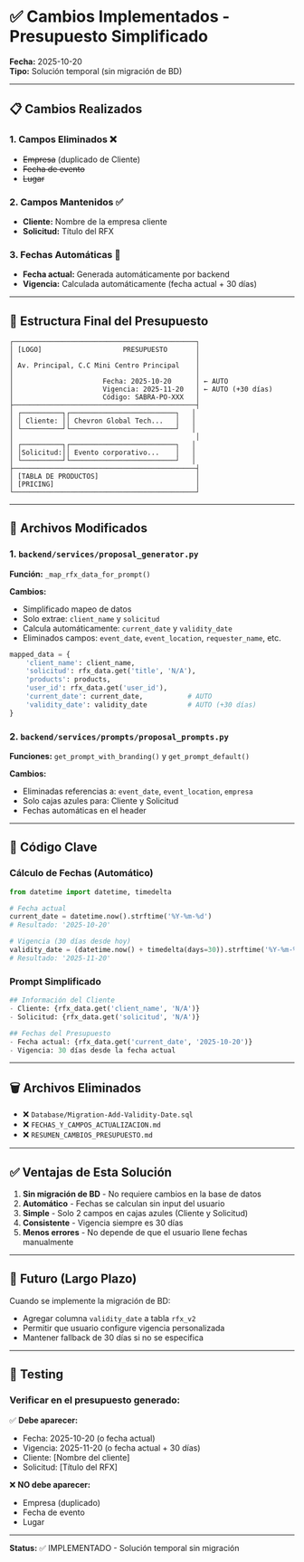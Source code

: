 # ✅ Cambios Implementados - Presupuesto Simplificado

**Fecha:** 2025-10-20  
**Tipo:** Solución temporal (sin migración de BD)

---

## 📋 Cambios Realizados

### 1. **Campos Eliminados** ❌
- ~~Empresa~~ (duplicado de Cliente)
- ~~Fecha de evento~~
- ~~Lugar~~

### 2. **Campos Mantenidos** ✅
- **Cliente:** Nombre de la empresa cliente
- **Solicitud:** Título del RFX

### 3. **Fechas Automáticas** 📅
- **Fecha actual:** Generada automáticamente por backend
- **Vigencia:** Calculada automáticamente (fecha actual + 30 días)

---

## 🎨 Estructura Final del Presupuesto

```
┌─────────────────────────────────────────────┐
│ [LOGO]                    PRESUPUESTO       │
│                                             │
│ Av. Principal, C.C Mini Centro Principal    │
│                                             │
│                      Fecha: 2025-10-20      │ ← AUTO
│                      Vigencia: 2025-11-20   │ ← AUTO (+30 días)
│                      Código: SABRA-PO-XXX   │
├─────────────────────────────────────────────┤
│ ┌──────────┐┌──────────────────────────┐   │
│ │ Cliente: ││ Chevron Global Tech...   │   │
│ └──────────┘└──────────────────────────┘   │
│                                             │
│ ┌──────────┐┌──────────────────────────┐   │
│ │Solicitud:││ Evento corporativo...    │   │
│ └──────────┘└──────────────────────────┘   │
├─────────────────────────────────────────────┤
│ [TABLA DE PRODUCTOS]                        │
│ [PRICING]                                   │
└─────────────────────────────────────────────┘
```

---

## 🔧 Archivos Modificados

### 1. `backend/services/proposal_generator.py`
**Función:** `_map_rfx_data_for_prompt()`

**Cambios:**
- Simplificado mapeo de datos
- Solo extrae: `client_name` y `solicitud`
- Calcula automáticamente: `current_date` y `validity_date`
- Eliminados campos: `event_date`, `event_location`, `requester_name`, etc.

```python
mapped_data = {
    'client_name': client_name,
    'solicitud': rfx_data.get('title', 'N/A'),
    'products': products,
    'user_id': rfx_data.get('user_id'),
    'current_date': current_date,           # AUTO
    'validity_date': validity_date          # AUTO (+30 días)
}
```

### 2. `backend/services/prompts/proposal_prompts.py`
**Funciones:** `get_prompt_with_branding()` y `get_prompt_default()`

**Cambios:**
- Eliminadas referencias a: `event_date`, `event_location`, `empresa`
- Solo cajas azules para: Cliente y Solicitud
- Fechas automáticas en el header

---

## 📝 Código Clave

### Cálculo de Fechas (Automático)
```python
from datetime import datetime, timedelta

# Fecha actual
current_date = datetime.now().strftime('%Y-%m-%d')
# Resultado: '2025-10-20'

# Vigencia (30 días desde hoy)
validity_date = (datetime.now() + timedelta(days=30)).strftime('%Y-%m-%d')
# Resultado: '2025-11-20'
```

### Prompt Simplificado
```python
## Información del Cliente
- Cliente: {rfx_data.get('client_name', 'N/A')}
- Solicitud: {rfx_data.get('solicitud', 'N/A')}

## Fechas del Presupuesto
- Fecha actual: {rfx_data.get('current_date', '2025-10-20')}
- Vigencia: 30 días desde la fecha actual
```

---

## 🗑️ Archivos Eliminados

- ❌ `Database/Migration-Add-Validity-Date.sql`
- ❌ `FECHAS_Y_CAMPOS_ACTUALIZACION.md`
- ❌ `RESUMEN_CAMBIOS_PRESUPUESTO.md`

---

## ✅ Ventajas de Esta Solución

1. **Sin migración de BD** - No requiere cambios en la base de datos
2. **Automático** - Fechas se calculan sin input del usuario
3. **Simple** - Solo 2 campos en cajas azules (Cliente y Solicitud)
4. **Consistente** - Vigencia siempre es 30 días
5. **Menos errores** - No depende de que el usuario llene fechas manualmente

---

## 🔮 Futuro (Largo Plazo)

Cuando se implemente la migración de BD:
- Agregar columna `validity_date` a tabla `rfx_v2`
- Permitir que usuario configure vigencia personalizada
- Mantener fallback de 30 días si no se especifica

---

## 🧪 Testing

### Verificar en el presupuesto generado:

✅ **Debe aparecer:**
- Fecha: 2025-10-20 (o fecha actual)
- Vigencia: 2025-11-20 (o fecha actual + 30 días)
- Cliente: [Nombre del cliente]
- Solicitud: [Título del RFX]

❌ **NO debe aparecer:**
- Empresa (duplicado)
- Fecha de evento
- Lugar

---

**Status:** ✅ IMPLEMENTADO - Solución temporal sin migración
